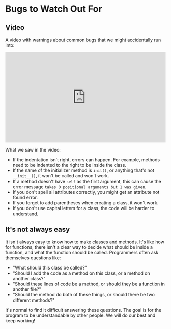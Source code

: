 # Bugs to Watch Out For

## Video

A video with warnings about common bugs that we might accidentally run into:


<div style="position: relative; margin-top:1em; padding-bottom: 56.25%; height: 0;"><iframe src="https://www.youtube.com/embed/3OWb-DYTBww?rel=0" title="" frameborder="0" allow="accelerometer; autoplay; clipboard-write; encrypted-media; gyroscope; picture-in-picture" allowfullscreen style="position: absolute; top: 0; left: 0; width: 100%; height: 100%;"></iframe></div>

What we saw in the video:

* If the indentation isn't right,  errors can happen. For example, methods need to be indented to the right to be inside the class.
* If the name of the initializer method is `init()`, or anything that's not `__init__()`, it won't be called and won't work.
* If a method doesn't have `self` as the first argument, this can cause the error message `takes 0 positional arguments but 1 was given`.
* If you don't spell all attributes correctly, you might get an attribute not found error.
* If you forget to add parentheses when creating a class, it won't work.
* If you don't use capital letters for a class, the code will be harder to understand.

## It's not always easy

It isn't always easy to know how to make classes and methods. It's like how for functions, there isn't a clear way to decide what should be inside a function, and what the function should be called. Programmers often ask themselves questions like:

* "What should this class be called?"
* "Should I add the code as a method on this class, or a method on another class?"
* "Should these lines of code be a method, or should they be a function in another file?"
* "Should the method do both of these things, or should there be two different methods?"

It's normal to find it difficult answering these questions. The goal is for the program to be understandable by other people. We will do our best and keep working!
